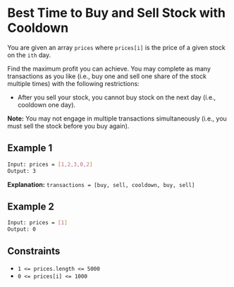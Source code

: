 # Best Time to Buy and Sell Stock with Cooldown

You are given an array `prices` where `prices[i]` is the price of a given stock on the `ith` day.

Find the maximum profit you can achieve. You may complete as many transactions as you like (i.e., buy one and sell one share of the stock multiple times) with the following restrictions:

- After you sell your stock, you cannot buy stock on the next day (i.e., cooldown one day).

**Note:** You may not engage in multiple transactions simultaneously (i.e., you must sell the stock before you buy again).

## Example 1

```bash
Input: prices = [1,2,3,0,2]
Output: 3
```

**Explanation:** `transactions = [buy, sell, cooldown, buy, sell]`

## Example 2

```bash
Input: prices = [1]
Output: 0
```

## Constraints

- `1 <= prices.length <= 5000`
- `0 <= prices[i] <= 1000`
